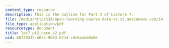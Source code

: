 ```yaml
---
content_type: resource
description: This is the outline for Part 2 of Lecture 7.
file: /media/https%3A/open-learning-course-data-rc.s3.amazonaws.com/14-127-behavioral-economics-and-finance-spring-2004/68f39335e63c96836714cdc6aaedda8e_lec7_pt2_neco_v2.pdf
file_type: application/pdf
resourcetype: Document
title: lec7_pt2_neco_v2.pdf
uid: 68f39335-e63c-9683-6714-cdc6aaedda8e
---
```


